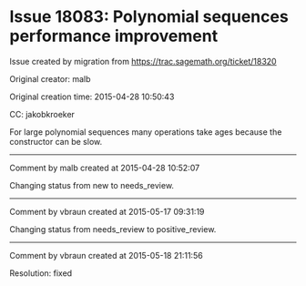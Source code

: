 # Issue 18083: Polynomial sequences performance improvement

Issue created by migration from https://trac.sagemath.org/ticket/18320

Original creator: malb

Original creation time: 2015-04-28 10:50:43

CC:  ​jakobkroeker

For large polynomial sequences many operations take ages because the constructor can be slow.


---

Comment by malb created at 2015-04-28 10:52:07

Changing status from new to needs_review.


---

Comment by vbraun created at 2015-05-17 09:31:19

Changing status from needs_review to positive_review.


---

Comment by vbraun created at 2015-05-18 21:11:56

Resolution: fixed
